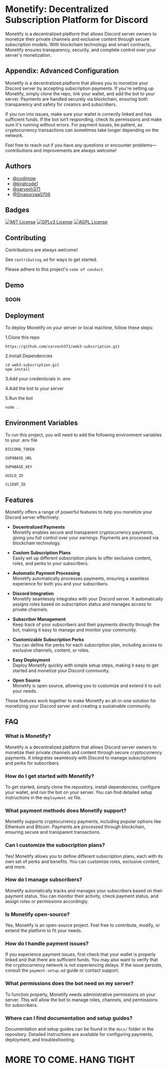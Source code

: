 
# Monetify: Decentralized Subscription Platform for Discord

Monetify is a decentralized platform that allows Discord server owners to monetize their private channels and exclusive content through secure subscription models. With blockchain technology and smart contracts, Monetify ensures transparency, security, and complete control over your server's monetization.



## Appendix: Advanced Configuration

Monetify is a decentralized platform that allows you to monetize your Discord server by accepting subscription payments. If you're setting up Monetify, simply clone the repo, link your wallet, and add the bot to your server. Payments are handled securely via blockchain, ensuring both transparency and safety for creators and subscribers.

If you run into issues, make sure your wallet is correctly linked and has sufficient funds. If the bot isn’t responding, check its permissions and make sure it's running without errors. For payment issues, be patient, as cryptocurrency transactions can sometimes take longer depending on the network.

Feel free to reach out if you have any questions or encounter problems—contributions and improvements are always welcome!




## Authors

- [@codimow](https://www.github.com/codimow)
- [@kiratcode1](https://github.com/kiritocode1)
- [@sarvesh371](https://github.com/sarvesh371)
- [@Sivasuryaa0706](https://github.com/Sivasuryaa0706)


## Badges

[![MIT License](https://img.shields.io/badge/License-MIT-green.svg)](https://choosealicense.com/licenses/mit/)
[![GPLv3 License](https://img.shields.io/badge/License-GPL%20v3-yellow.svg)](https://opensource.org/licenses/)
[![AGPL License](https://img.shields.io/badge/license-AGPL-blue.svg)](http://www.gnu.org/licenses/agpl-3.0)


## Contributing

Contributions are always welcome!

See `contributing.md` for ways to get started.

Please adhere to this project's `code of conduct`.


## Demo
### SOON
## Deployment

To deploy Monetify on your server or local machine, follow these steps:

1.Clone this repo

```
https://github.com/sarvesh371/web3-subscription.git

```

2.Install Dependencies

```
cd web3-subscription.git
npm install
```

3.Add your credenticials in .env

4.Add the bot to your server 

5.Run the bot
```
node .
```


## Environment Variables

To run this project, you will need to add the following environment variables to your .env file

`DISCORD_TOKEN`

`SUPABASE_URL`

`SUPABASE_KEY`

`GUILD_ID`

`CLIENT_ID`

## Features

Monetify offers a range of powerful features to help you monetize your Discord server effectively:

- **Decentralized Payments**  
  Monetify enables secure and transparent cryptocurrency payments, giving you full control over your earnings. Payments are processed via blockchain technology.

- **Custom Subscription Plans**  
  Easily set up different subscription plans to offer exclusive content, roles, and perks to your subscribers.

- **Automatic Payment Processing**  
  Monetify automatically processes payments, ensuring a seamless experience for both you and your subscribers.

- **Discord Integration**  
  Monetify seamlessly integrates with your Discord server. It automatically assigns roles based on subscription status and manages access to private channels.

- **Subscriber Management**  
  Keep track of your subscribers and their payments directly through the bot, making it easy to manage and monitor your community.

- **Customizable Subscription Perks**  
  You can define the perks for each subscription plan, including access to exclusive channels, content, or roles.

- **Easy Deployment**  
  Deploy Monetify quickly with simple setup steps, making it easy to get started and monetize your Discord community.

- **Open Source**  
  Monetify is open source, allowing you to customize and extend it to suit your needs.

These features work together to make Monetify an all-in-one solution for monetizing your Discord server and creating a sustainable community.

## FAQ

### What is Monetify?
Monetify is a decentralized platform that allows Discord server owners to monetize their private channels and content through secure cryptocurrency payments. It integrates seamlessly with Discord to manage subscriptions and perks for subscribers.

### How do I get started with Monetify?
To get started, simply clone the repository, install dependencies, configure your wallet, and run the bot on your server. You can find detailed setup instructions in the `deployment.md` file.

### What payment methods does Monetify support?
Monetify supports cryptocurrency payments, including popular options like Ethereum and Bitcoin. Payments are processed through blockchain, ensuring secure and transparent transactions.

### Can I customize the subscription plans?
Yes! Monetify allows you to define different subscription plans, each with its own set of perks and benefits. You can customize roles, exclusive content, and more.

### How do I manage subscribers?
Monetify automatically tracks and manages your subscribers based on their payment status. You can monitor their activity, check payment status, and assign roles or permissions accordingly.

### Is Monetify open-source?
Yes, Monetify is an open-source project. Feel free to contribute, modify, or extend the platform to fit your needs.

### How do I handle payment issues?
If you experience payment issues, first check that your wallet is properly linked and that there are sufficient funds. You may also want to verify that the cryptocurrency network is not experiencing delays. If the issue persists, consult the `payment-setup.md` guide or contact support.

### What permissions does the bot need on my server?
To function properly, Monetify needs administrative permissions on your server. This will allow the bot to manage roles, channels, and permissions for subscribers.

### Where can I find documentation and setup guides?
Documentation and setup guides can be found in the `docs/` folder in the repository. Detailed instructions are available for configuring payments, deployment, and troubleshooting.



# MORE TO COME. HANG TIGHT
